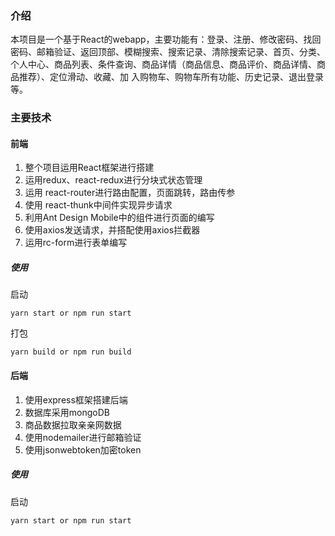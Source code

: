 ### 介绍
本项目是一个基于React的webapp，主要功能有：登录、注册、修改密码、找回密码、邮箱验证、返回顶部、模糊搜索、搜索记录、清除搜索记录、首页、分类、
个人中心、商品列表、条件查询、商品详情（商品信息、商品评价、商品详情、商品推荐）、定位滑动、收藏、加
入购物车、购物车所有功能、历史记录、退出登录等。

### 主要技术
#### 前端
1. 整个项目运用React框架进行搭建
2. 运用redux、react-redux进行分块式状态管理
3. 运用 react-router进行路由配置，页面跳转，路由传参
4. 使用 react-thunk中间件实现异步请求
5. 利用Ant Design Mobile中的组件进行页面的编写
6. 使用axios发送请求，并搭配使用axios拦截器
7. 运用rc-form进行表单编写

##### 使用
启动
```
yarn start or npm run start
```
打包
```
yarn build or npm run build
```

#### 后端
1. 使用express框架搭建后端
2. 数据库采用mongoDB
3. 商品数据拉取亲亲网数据
4. 使用nodemailer进行邮箱验证
5. 使用jsonwebtoken加密token

##### 使用
启动
```
yarn start or npm run start
```
